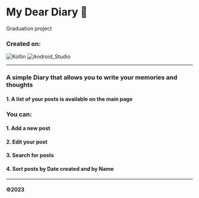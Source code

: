 
#  **My Dear Diary** 📒
Graduation project
### Created on:
![Kotlin](https://img.shields.io/badge/Kotlin-blueviolet?style=for-the-badge&logo=Kotlin&logoColor=blue) ![Android_Studio](https://img.shields.io/badge/Android_Studio-black?style=for-the-badge&logo=AndroidStudio&logoColor=green) 
___
### A simple Diary that allows you to write your memories and thoughts

  #### 1. A list of your posts is available on the main page
  ### You can:
  #### 1. Add a new post
  #### 2. Edit your post
  #### 3. Search for posts
  #### 4. Sort posts by Date created and by Name


 ___
#### ©️2023
